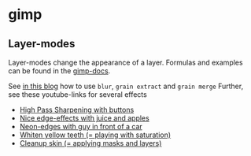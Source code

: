 # gimp

## Layer-modes

Layer-modes change the appearance of a layer.
Formulas and examples can be found in the [gimp-docs][gimp/docs/layer-modes].

See [in this blog][buettner.to/blur-and-grain] how to use `blur`, `grain extract` and `grain merge`
Further, see these youtube-links for several effects

- [High Pass Sharpening with buttons][youtube/gimp-workshop/high-pass-sharpening]
- [Nice edge-effects with juice and apples][youtube/nrcbackspace/nice-edge-effect]
- [Neon-edges with guy in front of a car][youtube/mygimptutorialchannel/edge-detect-and-neon]
- [Whiten yellow teeth (= playing with saturation)][youtube/logos-by-nick/whiten-yellow-teeth-tutorial]
- [Cleanup skin (= applying masks and layers)][youtube/youtube-gyaan/remove-blemishes]


[buettner.to/blur-and-grain]: https://buettner.to/blog/index.php/2012/07/22/gimp-tutorial-using-blur-grain-extract-and-grain-merge-for-vivid-pictures/
[gimp/docs/layer-modes]: https://docs.gimp.org/en/gimp-concepts-layer-modes.html
[youtube/gimp-workshop/high-pass-sharpening]: https://youtu.be/cYWOK5v_OuY
[youtube/logos-by-nick/whiten-yellow-teeth-tutorial]: https://youtu.be/kNLQ9L-fNQc
[youtube/mygimptutorialchannel/edge-detect-and-neon]: https://youtu.be/U_b-qaR5K0E
[youtube/nrcbackspace/nice-edge-effect]: https://youtu.be/4eRhUB1jZGs
[youtube/youtube-gyaan/remove-blemishes]: https://youtu.be/SPAEo1osEIo
